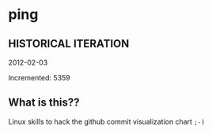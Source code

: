 # ping

## HISTORICAL ITERATION
2012-02-03

Incremented: 5359

## What is this?? 
Linux skills to hack the github commit visualization chart `;-)`
